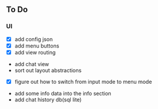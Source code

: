 To Do
---

### UI
- [x] add config json
- [x] add menu buttons
- [x] add view routing
- add chat view
- sort out layout abstractions
- [x] figure out how to switch from input mode to menu mode
- add some info data into the info section
- add chat history db(sql lite)
